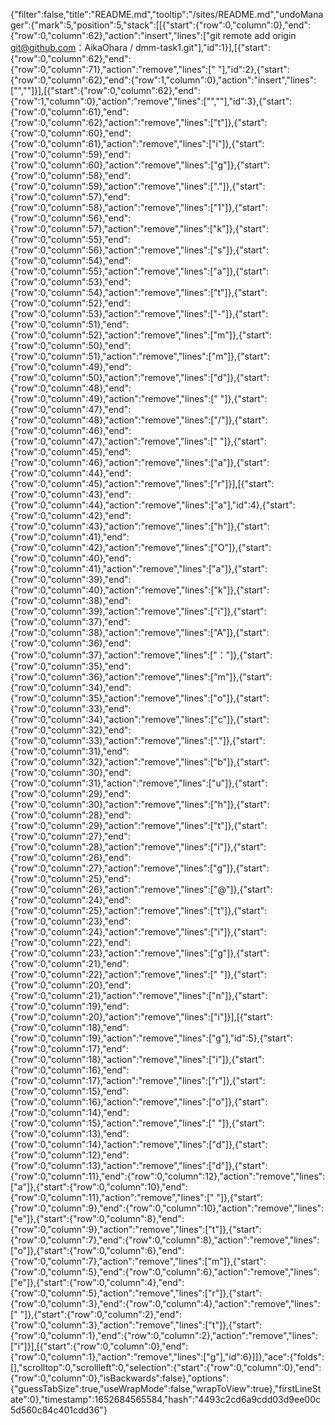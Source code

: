 {"filter":false,"title":"README.md","tooltip":"/sites/README.md","undoManager":{"mark":5,"position":5,"stack":[[{"start":{"row":0,"column":0},"end":{"row":0,"column":62},"action":"insert","lines":["git remote add origin git@github.com：AikaOhara / dmm-task1.git"],"id":1}],[{"start":{"row":0,"column":62},"end":{"row":0,"column":71},"action":"remove","lines":["         "],"id":2},{"start":{"row":0,"column":62},"end":{"row":1,"column":0},"action":"insert","lines":["",""]}],[{"start":{"row":0,"column":62},"end":{"row":1,"column":0},"action":"remove","lines":["",""],"id":3},{"start":{"row":0,"column":61},"end":{"row":0,"column":62},"action":"remove","lines":["t"]},{"start":{"row":0,"column":60},"end":{"row":0,"column":61},"action":"remove","lines":["i"]},{"start":{"row":0,"column":59},"end":{"row":0,"column":60},"action":"remove","lines":["g"]},{"start":{"row":0,"column":58},"end":{"row":0,"column":59},"action":"remove","lines":["."]},{"start":{"row":0,"column":57},"end":{"row":0,"column":58},"action":"remove","lines":["1"]},{"start":{"row":0,"column":56},"end":{"row":0,"column":57},"action":"remove","lines":["k"]},{"start":{"row":0,"column":55},"end":{"row":0,"column":56},"action":"remove","lines":["s"]},{"start":{"row":0,"column":54},"end":{"row":0,"column":55},"action":"remove","lines":["a"]},{"start":{"row":0,"column":53},"end":{"row":0,"column":54},"action":"remove","lines":["t"]},{"start":{"row":0,"column":52},"end":{"row":0,"column":53},"action":"remove","lines":["-"]},{"start":{"row":0,"column":51},"end":{"row":0,"column":52},"action":"remove","lines":["m"]},{"start":{"row":0,"column":50},"end":{"row":0,"column":51},"action":"remove","lines":["m"]},{"start":{"row":0,"column":49},"end":{"row":0,"column":50},"action":"remove","lines":["d"]},{"start":{"row":0,"column":48},"end":{"row":0,"column":49},"action":"remove","lines":[" "]},{"start":{"row":0,"column":47},"end":{"row":0,"column":48},"action":"remove","lines":["/"]},{"start":{"row":0,"column":46},"end":{"row":0,"column":47},"action":"remove","lines":[" "]},{"start":{"row":0,"column":45},"end":{"row":0,"column":46},"action":"remove","lines":["a"]},{"start":{"row":0,"column":44},"end":{"row":0,"column":45},"action":"remove","lines":["r"]}],[{"start":{"row":0,"column":43},"end":{"row":0,"column":44},"action":"remove","lines":["a"],"id":4},{"start":{"row":0,"column":42},"end":{"row":0,"column":43},"action":"remove","lines":["h"]},{"start":{"row":0,"column":41},"end":{"row":0,"column":42},"action":"remove","lines":["O"]},{"start":{"row":0,"column":40},"end":{"row":0,"column":41},"action":"remove","lines":["a"]},{"start":{"row":0,"column":39},"end":{"row":0,"column":40},"action":"remove","lines":["k"]},{"start":{"row":0,"column":38},"end":{"row":0,"column":39},"action":"remove","lines":["i"]},{"start":{"row":0,"column":37},"end":{"row":0,"column":38},"action":"remove","lines":["A"]},{"start":{"row":0,"column":36},"end":{"row":0,"column":37},"action":"remove","lines":["："]},{"start":{"row":0,"column":35},"end":{"row":0,"column":36},"action":"remove","lines":["m"]},{"start":{"row":0,"column":34},"end":{"row":0,"column":35},"action":"remove","lines":["o"]},{"start":{"row":0,"column":33},"end":{"row":0,"column":34},"action":"remove","lines":["c"]},{"start":{"row":0,"column":32},"end":{"row":0,"column":33},"action":"remove","lines":["."]},{"start":{"row":0,"column":31},"end":{"row":0,"column":32},"action":"remove","lines":["b"]},{"start":{"row":0,"column":30},"end":{"row":0,"column":31},"action":"remove","lines":["u"]},{"start":{"row":0,"column":29},"end":{"row":0,"column":30},"action":"remove","lines":["h"]},{"start":{"row":0,"column":28},"end":{"row":0,"column":29},"action":"remove","lines":["t"]},{"start":{"row":0,"column":27},"end":{"row":0,"column":28},"action":"remove","lines":["i"]},{"start":{"row":0,"column":26},"end":{"row":0,"column":27},"action":"remove","lines":["g"]},{"start":{"row":0,"column":25},"end":{"row":0,"column":26},"action":"remove","lines":["@"]},{"start":{"row":0,"column":24},"end":{"row":0,"column":25},"action":"remove","lines":["t"]},{"start":{"row":0,"column":23},"end":{"row":0,"column":24},"action":"remove","lines":["i"]},{"start":{"row":0,"column":22},"end":{"row":0,"column":23},"action":"remove","lines":["g"]},{"start":{"row":0,"column":21},"end":{"row":0,"column":22},"action":"remove","lines":[" "]},{"start":{"row":0,"column":20},"end":{"row":0,"column":21},"action":"remove","lines":["n"]},{"start":{"row":0,"column":19},"end":{"row":0,"column":20},"action":"remove","lines":["i"]}],[{"start":{"row":0,"column":18},"end":{"row":0,"column":19},"action":"remove","lines":["g"],"id":5},{"start":{"row":0,"column":17},"end":{"row":0,"column":18},"action":"remove","lines":["i"]},{"start":{"row":0,"column":16},"end":{"row":0,"column":17},"action":"remove","lines":["r"]},{"start":{"row":0,"column":15},"end":{"row":0,"column":16},"action":"remove","lines":["o"]},{"start":{"row":0,"column":14},"end":{"row":0,"column":15},"action":"remove","lines":[" "]},{"start":{"row":0,"column":13},"end":{"row":0,"column":14},"action":"remove","lines":["d"]},{"start":{"row":0,"column":12},"end":{"row":0,"column":13},"action":"remove","lines":["d"]},{"start":{"row":0,"column":11},"end":{"row":0,"column":12},"action":"remove","lines":["a"]},{"start":{"row":0,"column":10},"end":{"row":0,"column":11},"action":"remove","lines":[" "]},{"start":{"row":0,"column":9},"end":{"row":0,"column":10},"action":"remove","lines":["e"]},{"start":{"row":0,"column":8},"end":{"row":0,"column":9},"action":"remove","lines":["t"]},{"start":{"row":0,"column":7},"end":{"row":0,"column":8},"action":"remove","lines":["o"]},{"start":{"row":0,"column":6},"end":{"row":0,"column":7},"action":"remove","lines":["m"]},{"start":{"row":0,"column":5},"end":{"row":0,"column":6},"action":"remove","lines":["e"]},{"start":{"row":0,"column":4},"end":{"row":0,"column":5},"action":"remove","lines":["r"]},{"start":{"row":0,"column":3},"end":{"row":0,"column":4},"action":"remove","lines":[" "]},{"start":{"row":0,"column":2},"end":{"row":0,"column":3},"action":"remove","lines":["t"]},{"start":{"row":0,"column":1},"end":{"row":0,"column":2},"action":"remove","lines":["i"]}],[{"start":{"row":0,"column":0},"end":{"row":0,"column":1},"action":"remove","lines":["g"],"id":6}]]},"ace":{"folds":[],"scrolltop":0,"scrollleft":0,"selection":{"start":{"row":0,"column":0},"end":{"row":0,"column":0},"isBackwards":false},"options":{"guessTabSize":true,"useWrapMode":false,"wrapToView":true},"firstLineState":0},"timestamp":1652684565584,"hash":"4493c2cd6a9cdd03d9ee00c5d560c84c401cdd36"}